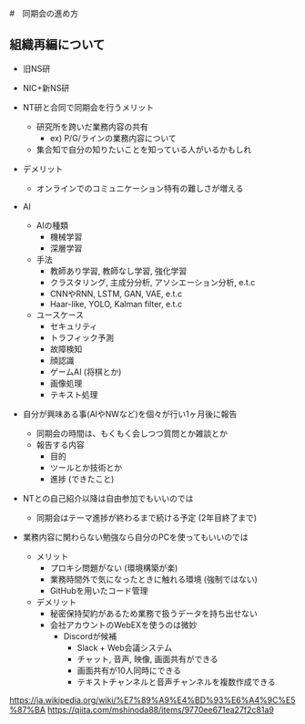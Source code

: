 #　同期会の進め方

## 組織再編について
- 旧NS研
- NIC+新NS研

- NT研と合同で同期会を行うメリット
  - 研究所を跨いだ業務内容の共有
    - ex) P/G/ラインの業務内容について
  - 集合知で自分の知りたいことを知っている人がいるかもしれ
- デメリット
  - オンラインでのコミュニケーション特有の難しさが増える

- AI
  - AIの種類
    - 機械学習
    - 深層学習
  - 手法
    - 教師あり学習, 教師なし学習, 強化学習
    - クラスタリング, 主成分分析, アソシエーション分析, e.t.c
    - CNNやRNN, LSTM, GAN, VAE, e.t.c
    - Haar-like, YOLO, Kalman filter, e.t.c
  - ユースケース
    - セキュリティ
    - トラフィック予測
    - 故障検知
    - 顔認識
    - ゲームAI (将棋とか)
    - 画像処理
    - テキスト処理

- 自分が興味ある事(AIやNWなど)を個々が行い1ヶ月後に報告
  - 同期会の時間は、もくもく会しつつ質問とか雑談とか
  - 報告する内容
    - 目的
    - ツールとか技術とか
    - 進捗 (できたこと)

- NTとの自己紹介以降は自由参加でもいいのでは
  - 同期会はテーマ進捗が終わるまで続ける予定 (2年目終了まで)

- 業務内容に関わらない勉強なら自分のPCを使ってもいいのでは
  - メリット
    - プロキシ問題がない (環境構築が楽)
    - 業務時間外で気になったときに触れる環境 (強制ではない)
    - GitHubを用いたコード管理
  - デメリット
    - 秘密保持契約があるため業務で扱うデータを持ち出せない
    - 会社アカウントのWebEXを使うのは微妙
      - Discordが候補
        - Slack + Web会議システム
        - チャット, 音声, 映像, 画面共有ができる
        - 画面共有が10人同時にできる
        - テキストチャンネルと音声チャンネルを複数作成できる


https://ja.wikipedia.org/wiki/%E7%89%A9%E4%BD%93%E6%A4%9C%E5%87%BA
https://qiita.com/mshinoda88/items/9770ee671ea27f2c81a9